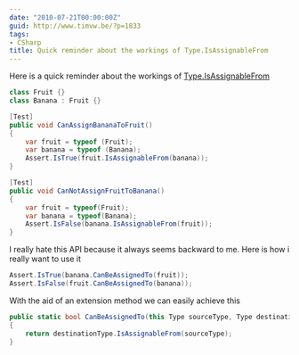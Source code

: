 ```yaml
---
date: "2010-07-21T00:00:00Z"
guid: http://www.timvw.be/?p=1833
tags:
- CSharp
title: Quick reminder about the workings of Type.IsAssignableFrom
---
```

Here is a quick reminder about the workings of [Type.IsAssignableFrom](http://msdn.microsoft.com/en-us/library/system.type.isassignablefrom.aspx)

```csharp
class Fruit {}
class Banana : Fruit {}

[Test]
public void CanAssignBananaToFruit()
{
	var fruit = typeof (Fruit);
	var banana = typeof (Banana);
	Assert.IsTrue(fruit.IsAssignableFrom(banana));
}

[Test]
public void CanNotAssignFruitToBanana()
{
	var fruit = typeof(Fruit);
	var banana = typeof(Banana);
	Assert.IsFalse(banana.IsAssignableFrom(fruit));
}
```

I really hate this API because it always seems backward to me. Here is how i really want to use it

```csharp
Assert.IsTrue(banana.CanBeAssignedTo(fruit));
Assert.IsFalse(fruit.CanBeAssignedTo(banana));
```

With the aid of an extension method we can easily achieve this

```csharp
public static bool CanBeAssignedTo(this Type sourceType, Type destinationType)
{
	return destinationType.IsAssignableFrom(sourceType);
}
```
